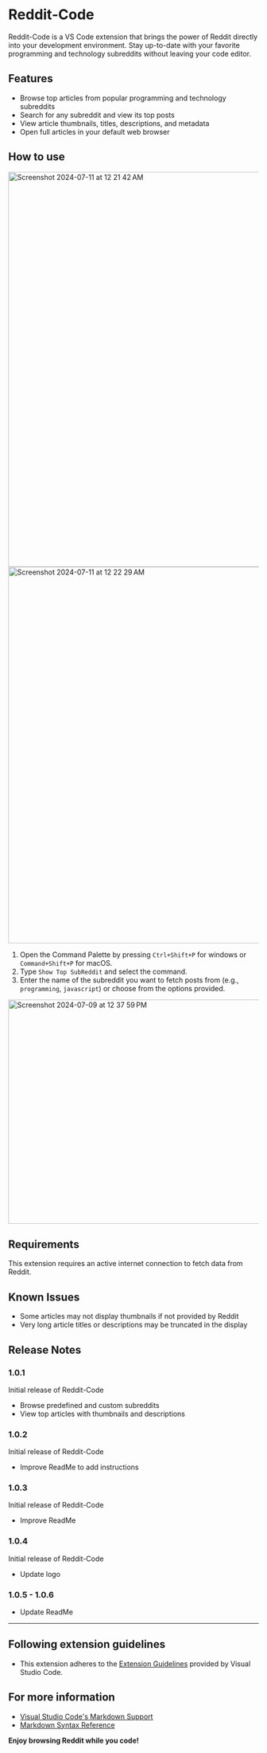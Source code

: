 # Reddit-Code

Reddit-Code is a VS Code extension that brings the power of Reddit directly into your development environment. Stay up-to-date with your favorite programming and technology subreddits without leaving your code editor.

## Features

- Browse top articles from popular programming and technology subreddits
- Search for any subreddit and view its top posts
- View article thumbnails, titles, descriptions, and metadata
- Open full articles in your default web browser

## How to use

<img width="793" alt="Screenshot 2024-07-11 at 12 21 42 AM" src="https://github.com/pixelcaliber/Reddit-Code/assets/79640544/e9b91154-9554-4447-8262-c1e52e38786b">
<img width="756" alt="Screenshot 2024-07-11 at 12 22 29 AM" src="https://github.com/pixelcaliber/Reddit-Code/assets/79640544/600e5b57-d935-46a3-85fb-6c1900a06673">

1. Open the Command Palette by pressing `Ctrl+Shift+P` for windows or `Command+Shift+P` for macOS.
2. Type `Show Top SubReddit` and select the command.
3. Enter the name of the subreddit you want to fetch posts from (e.g., `programming`, `javascript`) or choose from the options provided.

<img width="600" height="450" alt="Screenshot 2024-07-09 at 12 37 59 PM" src="https://github.com/pixelcaliber/Reddit-Code/assets/79640544/b855124d-8101-4b79-961e-603a00bcff5e">

## Requirements

This extension requires an active internet connection to fetch data
 from Reddit.

## Known Issues

- Some articles may not display thumbnails if not provided by Reddit
- Very long article titles or descriptions may be truncated in the display

## Release Notes

### 1.0.1

Initial release of Reddit-Code

- Browse predefined and custom subreddits
- View top articles with thumbnails and descriptions

### 1.0.2

Initial release of Reddit-Code

- Improve ReadMe to add instructions

### 1.0.3

Initial release of Reddit-Code

- Improve ReadMe


### 1.0.4

Initial release of Reddit-Code

- Update logo

### 1.0.5 - 1.0.6

- Update ReadMe

---

## Following extension guidelines

* This extension adheres to the [Extension Guidelines](https://code.visualstudio.com/api/references/extension-guidelines) provided by Visual Studio Code.


## For more information

* [Visual Studio Code's Markdown Support](http://code.visualstudio.com/docs/languages/markdown)
* [Markdown Syntax Reference](https://help.github.com/articles/markdown-basics/)

**Enjoy browsing Reddit while you code!**

